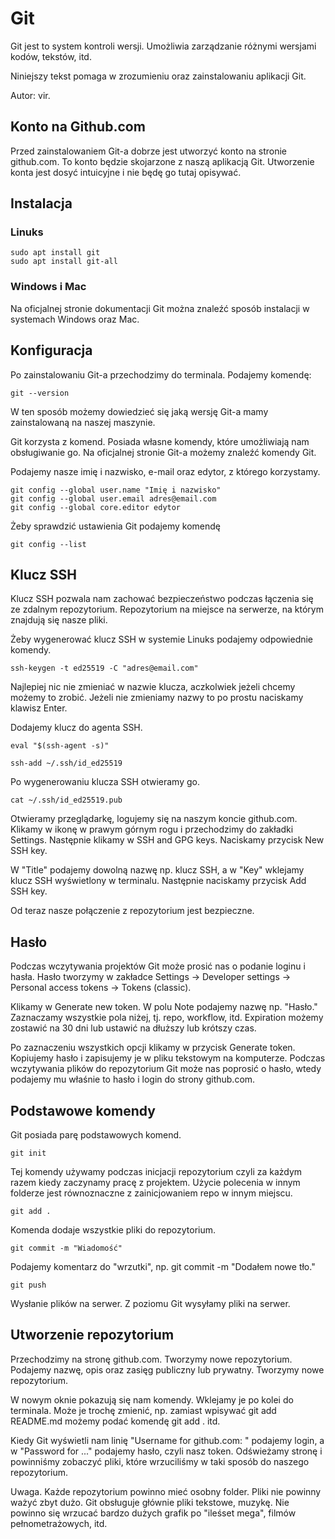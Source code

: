 # Git

Git jest to system kontroli wersji. Umożliwia zarządzanie różnymi wersjami
kodów, tekstów, itd.

Niniejszy tekst pomaga w zrozumieniu oraz zainstalowaniu aplikacji Git.

Autor: vir.

## Konto na Github.com

Przed zainstalowaniem Git-a dobrze jest utworzyć konto na stronie 
github.com. To konto będzie skojarzone z naszą aplikacją Git.
Utworzenie konta jest dosyć intuicyjne i nie będę go tutaj opisywać.

## Instalacja

### Linuks

    sudo apt install git
    sudo apt install git-all

### Windows i Mac

Na oficjalnej stronie dokumentacji Git można znaleźć sposób instalacji
w systemach Windows oraz Mac.

## Konfiguracja

Po zainstalowaniu Git-a przechodzimy do terminala. Podajemy komendę:

    git --version

W ten sposób możemy dowiedzieć się jaką wersję Git-a mamy zainstalowaną
na naszej maszynie.

Git korzysta z komend. Posiada własne komendy, które umożliwiają nam
obsługiwanie go. Na oficjalnej stronie Git-a możemy znaleźć komendy
Git.

Podajemy nasze imię i nazwisko, e-mail oraz edytor, z którego korzystamy.

    git config --global user.name "Imię i nazwisko"
    git config --global user.email adres@email.com
    git config --global core.editor edytor

Żeby sprawdzić ustawienia Git podajemy komendę

    git config --list

## Klucz SSH

Klucz SSH pozwala nam zachować bezpieczeństwo podczas łączenia się ze
zdalnym repozytorium. Repozytorium na miejsce na serwerze, na którym
znajdują się nasze pliki.

Żeby wygenerować klucz SSH w systemie Linuks podajemy odpowiednie komendy.

    ssh-keygen -t ed25519 -C "adres@email.com"

Najlepiej nic nie zmieniać w nazwie klucza, aczkolwiek jeżeli chcemy
możemy to zrobić. Jeżeli nie zmieniamy nazwy to po prostu naciskamy
klawisz Enter.

Dodajemy klucz do agenta SSH.

    eval "$(ssh-agent -s)"

    ssh-add ~/.ssh/id_ed25519

Po wygenerowaniu klucza SSH otwieramy go.

    cat ~/.ssh/id_ed25519.pub

Otwieramy przeglądarkę, logujemy się na naszym koncie github.com. Klikamy
w ikonę w prawym górnym rogu i przechodzimy do zakładki Settings. Następnie
klikamy w SSH and GPG keys. Naciskamy przycisk New SSH key.

W "Title" podajemy dowolną nazwę np. klucz SSH, a w "Key" wklejamy klucz
SSH wyświetlony w terminalu. Następnie naciskamy przycisk Add SSH key.

Od teraz nasze połączenie z repozytorium jest bezpieczne.

## Hasło

Podczas wczytywania projektów Git może prosić nas o podanie loginu i hasła.
Hasło tworzymy w zakładce Settings -> Developer settings -> Personal
access tokens -> Tokens (classic). 

Klikamy w Generate new token. W polu Note podajemy nazwę np. "Hasło."
Zaznaczamy wszystkie pola niżej, tj. repo, workflow, itd. Expiration
możemy zostawić na 30 dni lub ustawić na dłuższy lub krótszy czas.

Po zaznaczeniu wszystkich opcji klikamy w przycisk Generate token.
Kopiujemy hasło i zapisujemy je w pliku tekstowym na komputerze.
Podczas wczytywania plików do repozytorium Git może nas poprosić o hasło,
wtedy podajemy mu właśnie to hasło i login do strony github.com.

## Podstawowe komendy

Git posiada parę podstawowych komend.

    git init

Tej komendy używamy podczas inicjacji repozytorium czyli za każdym razem
kiedy zaczynamy pracę z projektem. Użycie polecenia w innym folderze
jest równoznaczne z zainicjowaniem repo w innym miejscu.

    git add .

Komenda dodaje wszystkie pliki do repozytorium.

    git commit -m "Wiadomość"

Podajemy komentarz do "wrzutki", np. git commit -m "Dodałem nowe tło."

    git push

Wysłanie plików na serwer. Z poziomu Git wysyłamy pliki na serwer.

## Utworzenie repozytorium

Przechodzimy na stronę github.com. Tworzymy nowe repozytorium.
Podajemy nazwę, opis oraz zasięg publiczny lub prywatny. Tworzymy
nowe repozytorium.

W nowym oknie pokazują się nam komendy. Wklejamy je po kolei do terminala.
Może je trochę zmienić, np. zamiast wpisywać git add README.md możemy podać
komendę git add . itd. 

Kiedy Git wyświetli nam linię "Username for github.com: " podajemy login,
a w "Password for ..." podajemy hasło, czyli nasz token. Odświeżamy stronę
i powinniśmy zobaczyć pliki, które wrzuciliśmy w taki sposób do naszego
repozytorium.

Uwaga. Każde repozytorium powinno mieć osobny folder. Pliki nie powinny
ważyć zbyt dużo. Git obsługuje głównie pliki tekstowe, muzykę. Nie powinno
się wrzucać bardzo dużych grafik po "ileśset mega", filmów pełnometrażowych,
itd.
